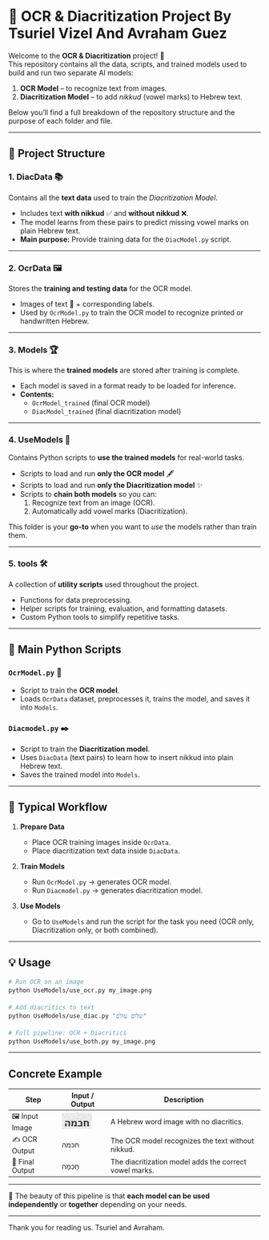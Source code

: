# 📜 OCR & Diacritization Project By Tsuriel Vizel And Avraham Guez

Welcome to the **OCR & Diacritization** project! 🎯  
This repository contains all the data, scripts, and trained models used to build and run two separate AI models:  
1. **OCR Model** – to recognize text from images.  
2. **Diacritization Model** – to add *nikkud* (vowel marks) to Hebrew text.  

Below you’ll find a full breakdown of the repository structure and the purpose of each folder and file.  

---

## 📂 Project Structure

### 1. **DiacData** 📚  
Contains all the **text data** used to train the *Diacritization Model*.  
- Includes text **with nikkud** ✅ and **without nikkud** ❌.  
- The model learns from these pairs to predict missing vowel marks on plain Hebrew text.  
- **Main purpose:** Provide training data for the `DiacModel.py` script.

---

### 2. **OcrData** 🖼️  
Stores the **training and testing data** for the OCR model.  
- Images of text 📄 + corresponding labels.  
- Used by `OcrModel.py` to train the OCR model to recognize printed or handwritten Hebrew.

---

### 3. **Models** 🏆  
This is where the **trained models** are stored after training is complete.  
- Each model is saved in a format ready to be loaded for inference.  
- **Contents:**  
  - `OcrModel_trained` (final OCR model)  
  - `DiacModel_trained` (final diacritization model)  

---

### 4. **UseModels** 🚀  
Contains Python scripts to **use the trained models** for real-world tasks.  
- Scripts to load and run **only the OCR model** 🖋️  
- Scripts to load and run **only the Diacritization model** ✨  
- Scripts to **chain both models** so you can:
  1. Recognize text from an image (OCR).
  2. Automatically add vowel marks (Diacritization).  

This folder is your **go-to** when you want to *use* the models rather than train them.

---

### 5. **tools** 🛠️  
A collection of **utility scripts** used throughout the project.  
- Functions for data preprocessing.  
- Helper scripts for training, evaluation, and formatting datasets.  
- Custom Python tools to simplify repetitive tasks.

---

## 🐍 Main Python Scripts

### **`OcrModel.py`** 📄  
- Script to train the **OCR model**.  
- Loads `OcrData` dataset, preprocesses it, trains the model, and saves it into `Models`.  

### **`Diacmodel.py`** ✒️  
- Script to train the **Diacritization model**.  
- Uses `DiacData` (text pairs) to learn how to insert nikkud into plain Hebrew text.  
- Saves the trained model into `Models`.  

---

## 🔄 Typical Workflow

1. **Prepare Data**  
   - Place OCR training images inside `OcrData`.  
   - Place diacritization text data inside `DiacData`.  

2. **Train Models**  
   - Run `OcrModel.py` → generates OCR model.  
   - Run `Diacmodel.py` → generates diacritization model.  

3. **Use Models**  
   - Go to `UseModels` and run the script for the task you need (OCR only, Diacritization only, or both combined).  

---

## 💡 Usage
```bash
# Run OCR on an image
python UseModels/use_ocr.py my_image.png

# Add diacritics to text
python UseModels/use_diac.py "שלום עולם"

# Full pipeline: OCR + Diacritics
python UseModels/use_both.py my_image.png
```
---

## Concrete Example
| Step | Input / Output | Description |
|------|---------------|-------------|
| 🖼️ Input Image | ![Example Hebrew](OcrData/test.jpg) | A Hebrew word image with no diacritics. |
| ✍️ OCR Output | חכמה | The OCR model recognizes the text without nikkud. |
| 🎯 Final Output | חָכְמָה | The diacritization model adds the correct vowel marks. |

---

📌 The beauty of this pipeline is that **each model can be used independently** or **together** depending on your needs.

---
Thank you for reading us.
Tsuriel and Avraham.

